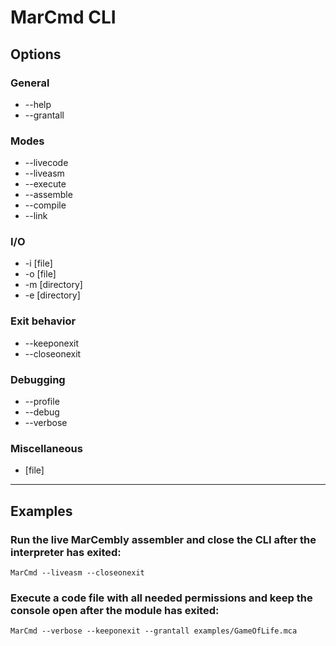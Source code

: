 # MarCmd CLI

## Options
### General
 * --help
 * --grantall
### Modes
 * --livecode
 * --liveasm
 * --execute
 * --assemble
 * --compile
 * --link
### I/O
 * -i [file]
 * -o [file]
 * -m [directory]
 * -e [directory]
### Exit behavior
 * --keeponexit
 * --closeonexit
### Debugging
 * --profile
 * --debug
 * --verbose
### Miscellaneous
 * [file]
***

## Examples
### Run the live MarCembly assembler and close the CLI after the interpreter has exited:
```
MarCmd --liveasm --closeonexit
```
### Execute a code file with all needed permissions and keep the console open after the module has exited:
```
MarCmd --verbose --keeponexit --grantall examples/GameOfLife.mca
```